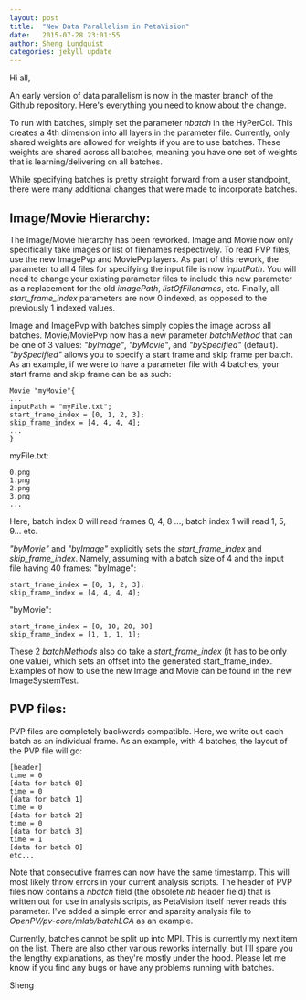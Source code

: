 ```yaml
---
layout: post
title:  "New Data Parallelism in PetaVision"
date:   2015-07-28 23:01:55
author: Sheng Lundquist
categories: jekyll update
---
```

Hi all,

   An early version of data parallelism is now in the master branch of the Github repository. Here's everything you need to know about the change.

   To run with batches, simply set the parameter *nbatch* in the HyPerCol. This creates a 4th dimension into all layers in the parameter file. Currently, only shared weights are allowed for weights if you are to use batches. These weights are shared across all batches, meaning you have one set of weights that is learning/delivering on all batches.

   While specifying batches is pretty straight forward from a user standpoint, there were many additional changes that were made to incorporate batches.

## Image/Movie Hierarchy:
   The Image/Movie hierarchy has been reworked. Image and Movie now only specifically take images or list of filenames respectively. To read PVP files, use the new ImagePvp and MoviePvp layers. As part of this rework, the parameter to all 4 files for specifying the input file is now *inputPath*. You will need to change your existing parameter files to include this new parameter as a replacement for the old *imagePath*, *listOfFilenames*, etc. Finally, all *start_frame_index* parameters are now 0 indexed, as opposed to the previously 1 indexed values.

   Image and ImagePvp with batches simply copies the image across all batches. Movie/MoviePvp now has a new parameter *batchMethod* that can be one of 3 values: *"byImage"*, *"byMovie"*, and *"bySpecified"* (default). *"bySpecified"* allows you to specify a start frame and skip frame per batch. As an example, if we were to have a parameter file with 4 batches, your start frame and skip frame can be as such:

   ```````````````````````````````````````````````````````
   Movie "myMovie"{
   ...
   inputPath = "myFile.txt";
   start_frame_index = [0, 1, 2, 3];
   skip_frame_index = [4, 4, 4, 4];
   ...
   }
```````````````````````````````````````````````````````

myFile.txt:
```````````````````````````````````````````````````````
0.png
1.png
2.png
3.png
...
```````````````````````````````````````````````````````

Here, batch index 0 will read frames 0, 4, 8 ..., batch index 1 will read 1, 5, 9... etc.

*"byMovie"* and *"byImage"* explicitly sets the *start_frame_index* and *skip_frame_index*. Namely, assuming with a batch size of 4 and the input file having 40 frames:
"byImage":
```````````````````````````````````````````````````````
start_frame_index = [0, 1, 2, 3];
skip_frame_index = [4, 4, 4, 4];
```````````````````````````````````````````````````````

"byMovie":
```````````````````````````````````````````````````````
start_frame_index = [0, 10, 20, 30]
skip_frame_index = [1, 1, 1, 1];
```````````````````````````````````````````````````````


These 2 *batchMethods* also do take a *start_frame_index* (it has to be only one value), which sets an offset into the generated start_frame_index. Examples of how to use the new Image and Movie can be found in the new ImageSystemTest.

## PVP files:
PVP files are completely backwards compatible. Here, we write out each batch as an individual frame. As an example, with 4 batches, the layout of the PVP file will go:

```````````````````````````````````````````````````````
[header]
time = 0
[data for batch 0]
time = 0
[data for batch 1]
time = 0
[data for batch 2]
time = 0
[data for batch 3]
time = 1
[data for batch 0]
etc...
```````````````````````````````````````````````````````

Note that consecutive frames can now have the same timestamp. This will most likely throw errors in your current analysis scripts. The header of PVP files now contains a *nbatch* field (the obsolete *nb* header field) that is written out for use in analysis scripts, as PetaVision itself never reads this parameter. I've added a simple error and sparsity analysis file to *OpenPV/pv-core/mlab/batchLCA* as an example.


Currently, batches cannot be split up into MPI. This is currently my next item on the list. There are also other various reworks internally, but I'll spare you the lengthy explanations, as they're mostly under the hood. Please let me know if you find any bugs or have any problems running with batches.

Sheng

